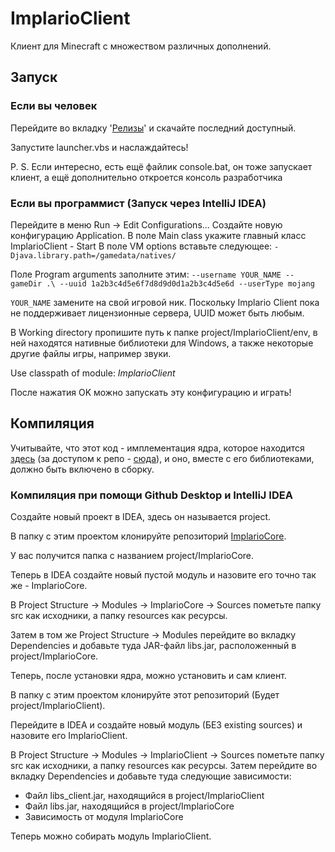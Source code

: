 # ImplarioClient
Клиент для Minecraft с множеством различных дополнений.

## Запуск
### Если вы человек
Перейдите во вкладку '[Релизы](https://github.com/DelfikPro/ImplarioClient/releases)' и скачайте последний доступный.

Запустите launcher.vbs и наслаждайтесь!


P. S. Если интересно, есть ещё файлик console.bat, он тоже запускает клиент, а ещё дополнительно откроется консоль разработчика


### Если вы программист (Запуск через IntelliJ IDEA)
Перейдите в меню Run -> Edit Configurations...
Создайте новую конфигурацию Application.
В поле Main class укажите главный класс ImplarioClient - Start
В поле VM options вставьте следующее:
`-Djava.library.path=/gamedata/natives/` 

Поле Program arguments заполните этим:
`--username YOUR_NAME --gameDir .\ --uuid 1a2b3c4d5e6f7d8d9d0d1a2b3c4d5e6d --userType mojang`

`YOUR_NAME` замените на свой игровой ник.
Поскольку Implario Client пока не поддерживает лицензионные сервера, UUID может быть любым.

В Working directory пропишите путь к папке project/ImplarioClient/env, в ней находятся нативные библиотеки для Windows, а также некоторые другие файлы игры, например звуки.

Use classpath of module: *ImplarioClient*

После нажатия OK можно запускать эту конфигурацию и играть!

## Компиляция
Учитывайте, что этот код - имплементация ядра, которое находится [здесь](https://github.com/DelfikPro/ImplarioCore) (за доступом к репо - [сюда](https://vk.com/delfikpro)), и оно, вместе с его библиотеками, должно быть включено в сборку.

### Компиляция при помощи Github Desktop и IntelliJ IDEA
Создайте новый проект в IDEA, здесь он называется project.

В папку с этим проектом клонируйте репозиторий [ImplarioCore](https://github.com/DelfikPro/ImplarioCore).

У вас получится папка с названием project/ImplarioCore.

Теперь в IDEA создайте новый пустой модуль и назовите его точно так же - ImplarioCore.

В Project Structure -> Modules -> ImplarioCore -> Sources пометьте папку src как исходники, а папку resources как ресурсы. 

Затем в том же Project Structure -> Modules перейдите во вкладку Dependencies и добавьте туда JAR-файл libs.jar, расположенный в project/ImplarioCore.


Теперь, после установки ядра, можно установить и сам клиент.

В папку с этим проектом клонируйте этот репозиторий (Будет project/ImplarioClient).

Перейдите в IDEA и создайте новый модуль (БЕЗ existing sources) и назовите его ImplarioClient.

В Project Structure -> Modules -> ImplarioClient -> Sources пометьте папку src как исходники, а папку resources как ресурсы. Затем перейдите во вкладку Dependencies и добавьте туда следующие зависимости:
* Файл libs_client.jar, находящийся в project/ImplarioClient
* Файл libs.jar, находящийся в project/ImplarioCore
* Зависимость от модуля ImplarioCore

Теперь можно собирать модуль ImplarioClient.


